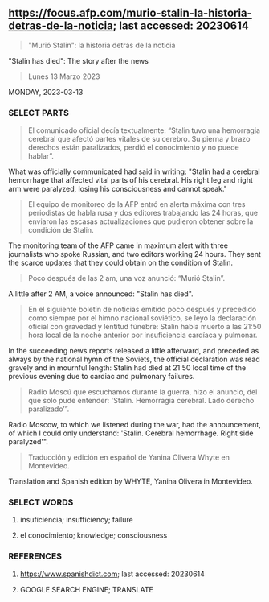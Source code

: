 ## https://focus.afp.com/murio-stalin-la-historia-detras-de-la-noticia; last accessed: 20230614


> "Murió Stalin": la historia detrás de la noticia

"Stalin has died": The story after the news


> Lunes 13 Marzo 2023

MONDAY, 2023-03-13
 
### SELECT PARTS
 
> El comunicado oficial decía textualmente: “Stalin tuvo una hemorragia cerebral que afectó partes vitales de su cerebro. Su pierna y brazo derechos están paralizados, perdió el conocimiento y no puede hablar”.


What was officially communicated had said in writing: "Stalin had a cerebral hemorrhage that affected vital parts of his cerebral. His right leg and right arm were paralyzed, losing his consciousness and cannot speak."

> El equipo de monitoreo de la AFP entró en alerta máxima con tres periodistas de habla rusa y dos editores trabajando las 24 horas, que enviaron las escasas actualizaciones que pudieron obtener sobre la condición de Stalin.

The monitoring team of the AFP came in maximum alert with three journalists who spoke Russian, and two editors working 24 hours. They sent the scarce updates that they could obtain on the condition of Stalin.

> Poco después de las 2 am, una voz anunció: “Murió Stalin”.

A little after 2 AM, a voice announced: "Stalin has died".

> En el siguiente boletín de noticias emitido poco después y precedido como siempre por el himno nacional soviético, se leyó la declaración oficial con gravedad y lentitud fúnebre: Stalin había muerto a las 21:50 hora local de la noche anterior por insuficiencia cardíaca y pulmonar.

In the succeeding news reports released a little afterward, and preceded as always by the national hymn of the Soviets, the official declaration was read gravely and in mournful length: Stalin had died at 21:50 local time of the previous evening due to cardiac and pulmonary failures.

> Radio Moscú que escuchamos durante la guerra, hizo el anuncio, del que solo pude entender: 'Stalin. Hemorragia cerebral. Lado derecho paralizado’”.

Radio Moscow, to which we listened during the war, had the announcement, of which I could only understand: 'Stalin. Cerebral hemorrhage. Right side paralyzed'".

> Traducción y edición en español de Yanina Olivera Whyte en Montevideo.

Translation and Spanish edition by WHYTE, Yanina Olivera in Montevideo.


### SELECT WORDS

1) insuficiencia; insufficiency; failure

2) el conocimiento; knowledge; consciousness

### REFERENCES

1) https://www.spanishdict.com; last accessed: 20230614

2) GOOGLE SEARCH ENGINE; TRANSLATE
